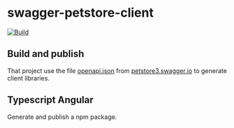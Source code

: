 # swagger-petstore-client
[![Build](https://github.com/UtopikGoodies/swagger-petstore-client/actions/workflows/build.yml/badge.svg)](https://github.com/UtopikGoodies/swagger-petstore-client/actions/workflows/build.yml)

## Build and publish
That project use the file [openapi.json](https://petstore3.swagger.io/api/v3/openapi.json) from [petstore3.swagger.io](https://petstore3.swagger.io/) to generate client libraries.

## Typescript Angular
Generate and publish a npm package.

